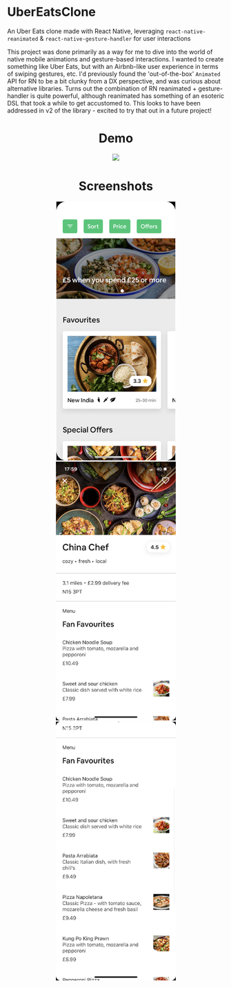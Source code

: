 # UberEatsClone
An Uber Eats clone made with React Native, leveraging `react-native-reanimated` &amp; `react-native-gesture-handler` for user interactions

This project was done primarily as a way for me to dive into the world of native mobile animations and gesture-based interactions. I wanted to create something like Uber Eats, but with an Airbnb-like user experience in terms of swiping gestures, etc. I'd previously found the 'out-of-the-box' `Animated` API for RN to be a bit clunky from a DX perspective, and was curious about alternative libraries. Turns out the combination of RN reanimated + gesture-handler is quite powerful, although reanimated has something of an esoteric DSL that took a while to get accustomed to. This looks to have been addressed in v2 of the library - excited to try that out in a future project!


<div align="center">
  <h1>Demo</h1>
  <img src="assets/usagegif.gif" height="600" />
  
  <br />
  
  <h1>Screenshots</h1>
  <img src="assets/image1.PNG" height="600" />
  <img src="assets/image2.PNG" height="600" />
  <img src="assets/image3.PNG" height="600" />
</div>
